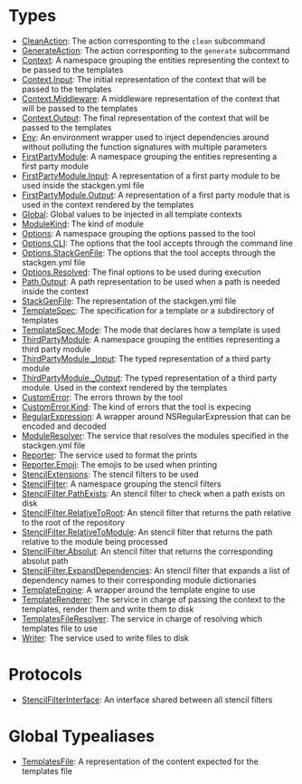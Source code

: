 # Types

  - [CleanAction](CleanAction.md):
    The action corresponting to the `clean` subcommand
  - [GenerateAction](GenerateAction.md):
    The action corresponting to the `generate` subcommand
  - [Context](Context.md):
    A namespace grouping the entities representing the context to be passed to the templates
  - [Context.Input](Context_Input.md):
    The initial representation of the context that will be passed to the templates
  - [Context.Middleware](Context_Middleware.md):
    A middleware representation of the context that will be passed to the templates
  - [Context.Output](Context_Output.md):
    The final representation of the context that will be passed to the templates
  - [Env](Env.md):
    An environment wrapper used to inject dependencies around without
    polluting the function signatures with multiple parameters
  - [FirstPartyModule](FirstPartyModule.md):
    A namespace grouping the entities representing a first party module
  - [FirstPartyModule.Input](FirstPartyModule_Input.md):
    A representation of a first party module to be used inside the stackgen.yml file
  - [FirstPartyModule.Output](FirstPartyModule_Output.md):
    A representation of a first party module that is used in the context
    rendered by the templates
  - [Global](Global.md):
    Global values to be injected in all template contexts
  - [ModuleKind](ModuleKind.md):
    The kind of module
  - [Options](Options.md):
    A namespace grouping the options passed to the tool
  - [Options.CLI](Options_CLI.md):
    The options that the tool accepts through the command line
  - [Options.StackGenFile](Options_StackGenFile.md):
    The options that the tool accepts through the stackgen.yml file
  - [Options.Resolved](Options_Resolved.md):
    The final options to be used during execution
  - [Path.Output](Path_Output.md):
    A path representation to be used when a path is needed inside the context
  - [StackGenFile](StackGenFile.md):
    The representation of the stackgen.yml file
  - [TemplateSpec](TemplateSpec.md):
    The specification for a template or a subdirectory of templates
  - [TemplateSpec.Mode](TemplateSpec_Mode.md):
    The mode that declares how a template is used
  - [ThirdPartyModule](ThirdPartyModule.md):
    A namespace grouping the entities representing a third party module
  - [ThirdPartyModule.\_Input](ThirdPartyModule__Input.md):
    The typed representation of a third party module
  - [ThirdPartyModule.\_Output](ThirdPartyModule__Output.md):
    The typed representation of a third party module. Used in the context rendered by the templates
  - [CustomError](CustomError.md):
    The errors thrown by the tool
  - [CustomError.Kind](CustomError_Kind.md):
    The kind of errors that the tool is expecing
  - [RegularExpression](RegularExpression.md):
    A wrapper around NSRegularExpression that can be encoded and decoded
  - [ModuleResolver](ModuleResolver.md):
    The service that resolves the modules specified in the stackgen.yml file
  - [Reporter](Reporter.md):
    The service used to format the prints
  - [Reporter.Emoji](Reporter_Emoji.md):
    The emojis to be used when printing
  - [StencilExtensions](StencilExtensions.md):
    The stencil filters to be used
  - [StencilFilter](StencilFilter.md):
    A namespace grouping the stencil filters
  - [StencilFilter.PathExists](StencilFilter_PathExists.md):
    An stencil filter to check when a path exists on disk
  - [StencilFilter.RelativeToRoot](StencilFilter_RelativeToRoot.md):
    An stencil filter that returns the path relative to the root of the repository
  - [StencilFilter.RelativeToModule](StencilFilter_RelativeToModule.md):
    An stencil filter that returns the path relative to the module being processed
  - [StencilFilter.Absolut](StencilFilter_Absolut.md):
    An stencil filter that returns the corresponding absolut path
  - [StencilFilter.ExpandDependencies](StencilFilter_ExpandDependencies.md):
    An stencil filter that expands a list of dependency names to their corresponding module dictionaries
  - [TemplateEngine](TemplateEngine.md):
    A wrapper around the template engine to use
  - [TemplateRenderer](TemplateRenderer.md):
    The service in charge of passing the context to the templates, render them
    and write them to disk
  - [TemplatesFileResolver](TemplatesFileResolver.md):
    The service in charge of resolving which templates file to use
  - [Writer](Writer.md):
    The service used to write files to disk

# Protocols

  - [StencilFilterInterface](StencilFilterInterface.md):
    An interface shared between all stencil filters

# Global Typealiases

  - [TemplatesFile](TemplatesFile.md):
    A representation of the content expected for the templates file
